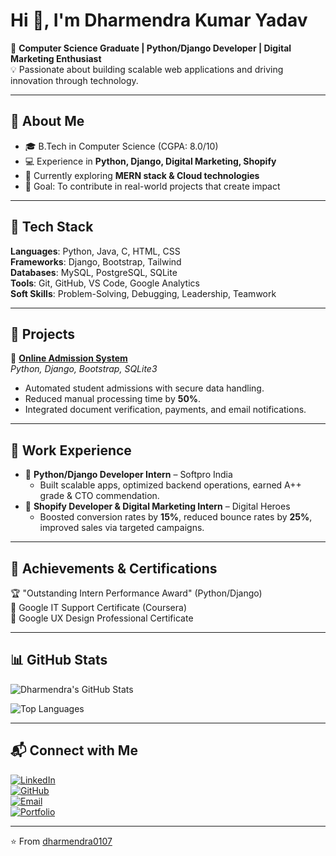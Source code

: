 # Hi 👋, I'm Dharmendra Kumar Yadav  

🚀 **Computer Science Graduate | Python/Django Developer | Digital Marketing Enthusiast**  
💡 Passionate about building scalable web applications and driving innovation through technology.  

---

## 🔹 About Me
- 🎓 B.Tech in Computer Science (CGPA: 8.0/10)  
- 💻 Experience in **Python, Django, Digital Marketing, Shopify**  
- 🌱 Currently exploring **MERN stack & Cloud technologies**  
- 🎯 Goal: To contribute in real-world projects that create impact  

---

## 🔹 Tech Stack
**Languages**: Python, Java, C, HTML, CSS  
**Frameworks**: Django, Bootstrap, Tailwind  
**Databases**: MySQL, PostgreSQL, SQLite  
**Tools**: Git, GitHub, VS Code, Google Analytics  
**Soft Skills**: Problem-Solving, Debugging, Leadership, Teamwork  

---

## 🔹 Projects
📌 **[Online Admission System](https://github.com/Dharmendra0107/Online-Admission-System-for-Biotech-Park-Lucknow)**  
*Python, Django, Bootstrap, SQLite3*  
- Automated student admissions with secure data handling.  
- Reduced manual processing time by **50%**.  
- Integrated document verification, payments, and email notifications.  

---

## 🔹 Work Experience
- 🏢 **Python/Django Developer Intern** – Softpro India  
  - Built scalable apps, optimized backend operations, earned A++ grade & CTO commendation.  
- 🏢 **Shopify Developer & Digital Marketing Intern** – Digital Heroes  
  - Boosted conversion rates by **15%**, reduced bounce rates by **25%**, improved sales via targeted campaigns.  

---

## 🔹 Achievements & Certifications
🏆 "Outstanding Intern Performance Award" (Python/Django)  
📜 Google IT Support Certificate (Coursera)  
📜 Google UX Design Professional Certificate  

---

## 📊 GitHub Stats
![Dharmendra's GitHub Stats](https://github-readme-stats.vercel.app/api?username=dharmendra0107&show_icons=true&theme=radical)  

![Top Languages](https://github-readme-stats.vercel.app/api/top-langs/?username=dharmendra0107&layout=compact&theme=tokyonight)  

---

## 📬 Connect with Me
[![LinkedIn](https://img.shields.io/badge/LinkedIn-Connect-blue?logo=linkedin)](https://www.linkedin.com/in/dharmendra0107/)  
[![GitHub](https://img.shields.io/badge/GitHub-Follow-black?logo=github)](https://github.com/dharmendra0107)  
[![Email](https://img.shields.io/badge/Email-dkmom00%40gmail.com-red?logo=gmail)](mailto:dkmom00@gmail.com)  
[![Portfolio](https://img.shields.io/badge/Portfolio-Visit-green?logo=firefox)](https://github.com/dharmendra0107)  

---

⭐️ From [dharmendra0107](https://github.com/dharmendra0107)
